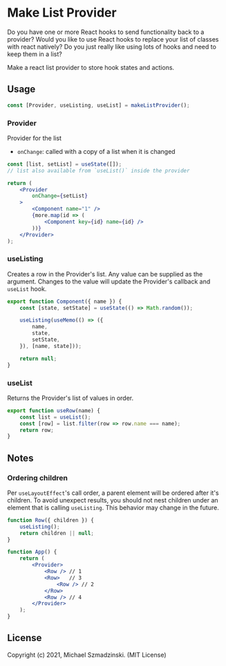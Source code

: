 # Make List Provider

Do you have one or more React hooks to send functionality back to a provider?
Would you like to use React hooks to replace your list of classes with react natively?
Do you just really like using lots of hooks and need to keep them in a list?

Make a react list provider to store hook states and actions.

## Usage

```js
const [Provider, useListing, useList] = makeListProvider();
```

### Provider

Provider for the list

* `onChange`: called with a copy of a list when it is changed

```jsx
const [list, setList] = useState([]);
// list also available from `useList()` inside the provider

return (
	<Provider
		onChange={setList}
	>
		<Component name="1" />
		{more.map(id => (
			<Component key={id} name={id} />
		))}
	</Provider>
);
```

### useListing

Creates a row in the Provider's list.
Any value can be supplied as the argument.
Changes to the value will update the Provider's callback and `useList` hook.

```js
export function Component({ name }) {
	const [state, setState] = useState(() => Math.random());

	useListing(useMemo(() => ({
		name,
		state,
		setState,
	}), [name, state]));

	return null;
}
```

### useList

Returns the Provider's list of values in order.

```js
export function useRow(name) {
	const list = useList();
	const [row] = list.filter(row => row.name === name);
	return row;
}
```

## Notes

### Ordering children

Per `useLayoutEffect`'s call order, a parent element will be ordered after it's children.
To avoid unexpect results, you should not nest children under an element that is calling `useListing`.
This behavior may change in the future.

```jsx
function Row({ children }) {
	useListing();
	return children || null;
}

function App() {
	return (
		<Provider>
			<Row />	// 1
			<Row>	// 3
				<Row />	// 2
			</Row>
			<Row />	// 4
		</Provider>
	);
}
```

## License

Copyright (c) 2021, Michael Szmadzinski. (MIT License)
